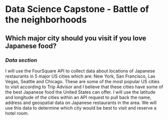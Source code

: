 
# Data Science Capstone - Battle of the neighborhoods

## Which major city should you visit if you love Japanese food?

### *Data section*

I will use the FourSquare API to collect data about locations of Japanese restaurants in 5 major US cities which are: New York, San Francisco, Las Vegas, Seattle and Chicago. These are some of the most popular US cities to visit according to Trip Advisor and I believe that these cities have some of the best Japanese food the United States can offer. I will use the latitude and longitude of the cities within an API request to pull back the name, address and geospatial data on Japanese restaurants in the area. We will use this data to determine which city would be best to visit and reserve a hotel room. 


```python

```
